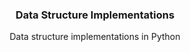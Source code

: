 <p align="center">
  <h3 align="center">Data Structure Implementations</h3>

<p align="center">
    Data structure implementations in Python
